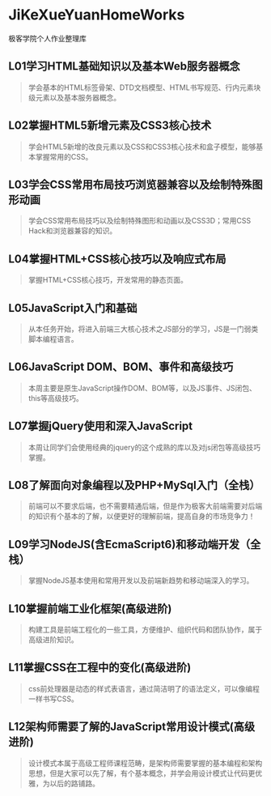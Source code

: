 # JiKeXueYuanHomeWorks
极客学院个人作业整理库

## L01学习HTML基础知识以及基本Web服务器概念

> 学会基本的HTML标签骨架、DTD文档模型、HTML书写规范、行内元素块级元素以及基本服务器概念。

## L02掌握HTML5新增元素及CSS3核心技术

> 学会HTML5新增的改良元素以及CSS和CSS3核心技术和盒子模型，能够基本掌握常用的CSS。

## L03学会CSS常用布局技巧浏览器兼容以及绘制特殊图形动画

> 学会CSS常用布局技巧以及绘制特殊图形和动画以及CSS3D；常用CSS Hack和浏览器兼容的知识。

## L04掌握HTML+CSS核心技巧以及响应式布局

> 掌握HTML+CSS核心技巧，开发常用的静态页面。

## L05JavaScript入门和基础

> 从本任务开始，将进入前端三大核心技术之JS部分的学习，JS是一门弱类脚本编程语言。

## L06JavaScript DOM、BOM、事件和高级技巧

> 本周主要是原生JavaScript操作DOM、BOM等，以及JS事件、JS闭包、this等高级技巧。

## L07掌握jQuery使用和深入JavaScript

> 本周让同学们会使用经典的jquery的这个成熟的库以及对js闭包等高级技巧掌握。

## L08了解面向对象编程以及PHP+MySql入门（全栈）

> 前端可以不要求后端，也不需要精通后端，但是作为极客大前端需要对后端的知识有个基本的了解，以便更好的理解前端，提高自身的市场竞争力！

## L09学习NodeJS(含EcmaScript6)和移动端开发（全栈）

> 掌握NodeJS基本使用和常用开发以及前端新趋势和移动端深入的学习。

## L10掌握前端工业化框架(高级进阶)

> 构建工具是前端工程化的一些工具，方便维护、组织代码和团队协作，属于高级进阶知识。

## L11掌握CSS在工程中的变化(高级进阶)

> css前处理器是动态的样式表语言，通过简洁明了的语法定义，可以像编程一样书写CSS。

## L12架构师需要了解的JavaScript常用设计模式(高级进阶)

> 设计模式本属于高级工程师课程范畴，是架构师需要掌握的基本编程和架构思想，但是大家可以先了解，有个基本概念，并学会用设计模式让代码更优雅，为以后的路铺路。


